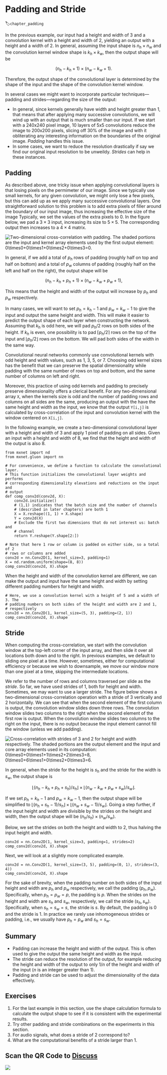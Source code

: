 # Padding and Stride
:label:`chapter_padding`

In the previous example, our input had a height and width of 3
and a convolution kernel with a height and width of 2,
yielding an output with a height and a width of 2.
In general, assuming the input shape is $n_h\times n_w$
and the convolution kernel window shape is $k_h\times k_w$,
then the output shape will be

$$(n_h-k_h+1) \times (n_w-k_w+1).$$

Therefore, the output shape of the convolutional layer
is determined by the shape of the input
and the shape of the convolution kernel window.

In several cases we might want to incorporate particular techniques—padding and strides—regarding the size of the output:

* In general, since kernels generally have width and height greater than 1,
that means that after applying many successive convolutions,
we will wind up with an output that is much smaller than our input.
If we start with a 240x240 pixel image, 10 layers of 5x5 convolutions
reduce the image to 200x200 pixels, slicing off 30% of the image and with it obliterating any interesting information on the boundaries of the original image. *Padding* handles this issue.
* In some cases, we want to reduce the resolution drastically if say we find our original input resolution to be unweildy. *Strides* can help in these instances.

## Padding

As described above, one tricky issue when applying convolutional layers
is that losing pixels on the permimeter of our image.
Since we typically use small kernels,
for any given convolution,
we might only lose a few pixels,
but this can add up as we apply
many successive convolutional layers.
One straightforward solution to this problem
is to add extra pixels of filler around the boundary of our input image,
thus increasing the effective size of the image
Typically, we set the values of the extra pixels to 0.
In the figure below, we pad a $3 \times 3$ input,
increasing its size to $5 \times 5$.
The corresponding output then increases to a $4 \times 4$ matrix.

![Two-dimensional cross-correlation with padding. The shaded portions are the input and kernel array elements used by the first output element: $0\times0+0\times1+0\times2+0\times3=0$. ](../img/conv_pad.svg)

In general, if we add a total of $p_h$ rows of padding
(roughly half on top and half on bottom)
and a total of $p_w$ columns of padding
(roughly half on the left and half on the right),
the output shape will be

$$(n_h-k_h+p_h+1)\times(n_w-k_w+p_w+1),$$

This means that the height and width of the output
 will increase by $p_h$ and $p_w$ respectively.

In many cases, we will want to set $p_h=k_h-1$ and $p_w=k_w-1$
to give the input and output the same height and width.
This will make it easier to predict the output shape of each layer
when constructing the network.
Assuming that $k_h$ is odd here,
we will pad $p_h/2$ rows on both sides of the height.
If $k_h$ is even, one possibility is to
pad $\lceil p_h/2\rceil$ rows on the top of the input
and $\lfloor p_h/2\rfloor$ rows on the bottom.
We will pad both sides of the width in the same way.

Convolutional neural networks commonly use convolutional kernels
with odd height and width values, such as 1, 3, 5, or 7.
Choosing odd kernel sizes has the benefit
that we can preserve the spatial dimensionality
while padding with the same number of rows on top and bottom,
and the same number of columns on left and right.

Moreover, this practice of using odd kernels
and padding to precisely preserve dimensionality
offers a clerical benefit.
For any two-dimensional array `X`,
when the kernels size is odd
and the number of padding rows and columns
on all sides are the same,
producing an output with the have the same height and width as the input,
we know that the output `Y[i,j]` is calculated
by cross-correlation of the input and convolution kernel
with the window centered on `X[i,j]`.

In the following example, we create a two-dimensional convolutional layer
with a height and width of 3
and apply 1 pixel of padding on all sides.
Given an input with a height and width of 8,
 we find that the height and width of the output is also 8.

```{.python .input  n=1}
from mxnet import nd
from mxnet.gluon import nn

# For convenience, we define a function to calculate the convolutional layer.
# This function initializes the convolutional layer weights and performs
# corresponding dimensionality elevations and reductions on the input and
# output
def comp_conv2d(conv2d, X):
    conv2d.initialize()
    # (1,1) indicates that the batch size and the number of channels
    # (described in later chapters) are both 1
    X = X.reshape((1, 1) + X.shape)
    Y = conv2d(X)
    # Exclude the first two dimensions that do not interest us: batch and
    # channel
    return Y.reshape(Y.shape[2:])

# Note that here 1 row or column is padded on either side, so a total of 2
# rows or columns are added
conv2d = nn.Conv2D(1, kernel_size=3, padding=1)
X = nd.random.uniform(shape=(8, 8))
comp_conv2d(conv2d, X).shape
```

When the height and width of the convolution kernel are different,
we can make the output and input have the same height and width by setting different padding numbers for height and width.

```{.python .input  n=2}
# Here, we use a convolution kernel with a height of 5 and a width of 3. The
# padding numbers on both sides of the height and width are 2 and 1,
# respectively
conv2d = nn.Conv2D(1, kernel_size=(5, 3), padding=(2, 1))
comp_conv2d(conv2d, X).shape
```

## Stride

When computing the cross-correlation,
we start with the convolution window
at the top-left corner of the input array,
and then slide it over all locations both down and to the right.
In previous examples, we default to sliding one pixel at a time.
However, sometimes, either for computational efficiency
or because we wish to downsample,
we move our window more than one pixel at a time,
skipping the intermediate locations.


We refer to the number of rows and columns traversed per slide as the *stride*.
So far, we have used strides of 1, both for height and width.
Sometimes, we may want to use a larger stride.
The figure below shows a two-dimensional cross-correlation operation
with a stride of 3 vertically and 2 horizontally.
We can see that when the second element of the first column is output,
the convolution window slides down three rows.
The convolution window slides two columns to the right
when the second element of the first row is output.
When the convolution window slides two columns to the right on the input, there is no output because the input element cannot fill the window
(unless we add padding).

![Cross-correlation with strides of 3 and 2 for height and width respectively. The shaded portions are the output element and the input and core array elements used in its computation: $0\times0+0\times1+1\times2+2\times3=8$, $0\times0+6\times1+0\times2+0\times3=6$. ](../img/conv_stride.svg)

In general, when the stride for the height is $s_h$
and the stride for the width is $s_w$,
the output shape is

$$\lfloor(n_h-k_h+p_h+s_h)/s_h\rfloor \times \lfloor(n_w-k_w+p_w+s_w)/s_w\rfloor.$$

If we set $p_h=k_h-1$ and $p_w=k_w-1$,
then the output shape will be simplified to
$\lfloor(n_h+s_h-1)/s_h\rfloor \times \lfloor(n_w+s_w-1)/s_w\rfloor$.
Going a step further, if the input height and width
are divisible by the strides on the height and width,
then the output shape will be $(n_h/s_h) \times (n_w/s_w)$.

Below, we set the strides on both the height and width to 2,
thus halving the input height and width.

```{.python .input}
conv2d = nn.Conv2D(1, kernel_size=3, padding=1, strides=2)
comp_conv2d(conv2d, X).shape
```

Next, we will look at a slightly more complicated example.

```{.python .input  n=3}
conv2d = nn.Conv2D(1, kernel_size=(3, 5), padding=(0, 1), strides=(3, 4))
comp_conv2d(conv2d, X).shape
```

For the sake of brevity, when the padding number
on both sides of the input height and width are $p_h$ and $p_w$ respectively, we call the padding $(p_h, p_w)$.
Specifically, when $p_h = p_w = p$, the padding is $p$.
When the strides on the height and width are $s_h$ and $s_w$, respectively,
we call the stride $(s_h, s_w)$.
Specifically, when $s_h = s_w = s$, the stride is $s$.
By default, the padding is 0 and the stride is 1.
In practice we rarely use inhomogeneous strides or padding,
i.e., we usually have $p_h = p_w$ and $s_h = s_w$.

## Summary

* Padding can increase the height and width of the output. This is often used to give the output the same height and width as the input.
* The stride can reduce the resolution of the output, for example reducing the height and width of the output to only $1/n$ of the height and width of the input ($n$ is an integer greater than 1).
* Padding and stride can be used to adjust the dimensionality of the data effectively.

## Exercises

1. For the last example in this section, use the shape calculation formula to calculate the output shape to see if it is consistent with the experimental results.
1. Try other padding and stride combinations on the experiments in this section.
1. For audio signals, what does a stride of $2$ correspond to?
1. What are the computational benefits of a stride larger than $1$.

## Scan the QR Code to [Discuss](https://discuss.mxnet.io/t/2350)

![](../img/qr_padding-and-strides.svg)
